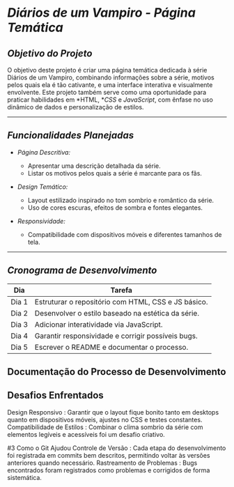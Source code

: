 # *Diários de um Vampiro - Página Temática*

## *Objetivo do Projeto*
O objetivo deste projeto é criar uma página temática dedicada à série Diários de um Vampiro, combinando informações sobre a série, motivos pelos quais ela é tão cativante, e uma interface interativa e visualmente envolvente. Este projeto também serve como uma oportunidade para praticar habilidades em *HTML, **CSS* e *JavaScript*, com ênfase no uso dinâmico de dados e personalização de estilos.

---

## *Funcionalidades Planejadas*

- *Página Descritiva:*
  - Apresentar uma descrição detalhada da série.
  - Listar os motivos pelos quais a série é marcante para os fãs.

- *Design Temático:*
  - Layout estilizado inspirado no tom sombrio e romântico da série.
  - Uso de cores escuras, efeitos de sombra e fontes elegantes.

- *Responsividade:*
  - Compatibilidade com dispositivos móveis e diferentes tamanhos de tela.

---

## *Cronograma de Desenvolvimento*

| Dia  | Tarefa                                  |
|------|-----------------------------------------|
| Dia 1 | Estruturar o repositório com HTML, CSS e JS básico. |
| Dia 2 | Desenvolver o estilo baseado na estética da série. |
| Dia 3 | Adicionar interatividade via JavaScript. |
| Dia 4 | Garantir responsividade e corrigir possíveis bugs. |
| Dia 5 | Escrever o README e documentar o processo. |

## Documentação do Processo de Desenvolvimento

## Desafios Enfrentados
Design Responsivo : Garantir que o layout fique bonito tanto em desktops quanto em dispositivos móveis, ajustes no CSS e testes constantes.
Compatibilidade de Estilos : Combinar o clima sombrio da série com elementos legíveis e acessíveis foi um desafio criativo.

#3 Como o Git Ajudou
Controle de Versão : Cada etapa do desenvolvimento foi registrada em commits bem descritos, permitindo voltar às versões anteriores quando necessário.
Rastreamento de Problemas : Bugs encontrados foram registrados como problemas e corrigidos de forma sistemática.
